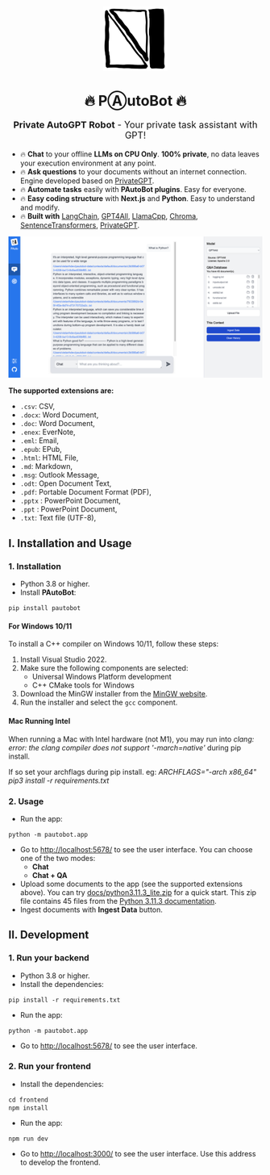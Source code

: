 <p align="center">
  <img alt="PAutoBot" style="width: 128px; max-width: 100%; height: auto;" src="./docs/pautobot.png"/>
  <h1 align="center">🔥 PⒶutoBot 🔥</h1>
  <p align="center" style="font-size:18px"><b>Private AutoGPT Robot</b> - Your private task assistant with GPT!</p>
</p>

- 🔥 **Chat** to your offline **LLMs on CPU Only**. **100% private**, no data leaves your execution environment at any point.
- 🔥 **Ask questions** to your documents without an internet connection. Engine developed based on [PrivateGPT](https://github.com/imartinez/privateGPT).
- 🔥 **Automate tasks** easily with **PAutoBot plugins**. Easy for everyone.
- 🔥 **Easy coding structure** with **Next.js** and **Python**. Easy to understand and modify.
- 🔥 **Built with** [LangChain](https://github.com/hwchase17/langchain), [GPT4All](https://github.com/nomic-ai/gpt4all), [LlamaCpp](https://github.com/ggerganov/llama.cpp), [Chroma](https://www.trychroma.com/), [SentenceTransformers](https://www.sbert.net/), [PrivateGPT](https://github.com/imartinez/privateGPT).

![PAutoBot](./docs/screenshot.png)

**The supported extensions are:**

- `.csv`: CSV,
- `.docx`: Word Document,
- `.doc`: Word Document,
- `.enex`: EverNote,
- `.eml`: Email,
- `.epub`: EPub,
- `.html`: HTML File,
- `.md`: Markdown,
- `.msg`: Outlook Message,
- `.odt`: Open Document Text,
- `.pdf`: Portable Document Format (PDF),
- `.pptx` : PowerPoint Document,
- `.ppt` : PowerPoint Document,
- `.txt`: Text file (UTF-8),

## I. Installation and Usage

### 1. Installation

- Python 3.8 or higher.
- Install **PAutoBot**:

```shell
pip install pautobot
```

#### For Windows 10/11

To install a C++ compiler on Windows 10/11, follow these steps:

1. Install Visual Studio 2022.
2. Make sure the following components are selected:
   - Universal Windows Platform development
   - C++ CMake tools for Windows
3. Download the MinGW installer from the [MinGW website](https://sourceforge.net/projects/mingw/).
4. Run the installer and select the `gcc` component.

#### Mac Running Intel

When running a Mac with Intel hardware (not M1), you may run into _clang: error: the clang compiler does not support '-march=native'_ during pip install.

If so set your archflags during pip install. eg: _ARCHFLAGS="-arch x86_64" pip3 install -r requirements.txt_

### 2. Usage

- Run the app:

```shell
python -m pautobot.app
```

- Go to <http://localhost:5678/> to see the user interface. You can choose one of the two modes:
  - **Chat**
  - **Chat + QA**
- Upload some documents to the app (see the supported extensions above). You can try [docs/python3.11.3_lite.zip](docs/python3.11.3_lite.zip) for a quick start. This zip file contains 45 files from the [Python 3.11.3 documentation](https://docs.python.org/3/download.html).
- Ingest documents with **Ingest Data** button.

## II. Development

### 1. Run your backend

- Python 3.8 or higher.
- Install the dependencies:

```shell
pip install -r requirements.txt
```

- Run the app:

```shell
python -m pautobot.app
```

- Go to <http://localhost:5678/> to see the user interface.

### 2. Run your frontend

- Install the dependencies:

```shell
cd frontend
npm install
```

- Run the app:

```shell
npm run dev
```

- Go to <http://localhost:3000/> to see the user interface. Use this address to develop the frontend.
